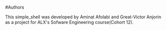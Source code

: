 #Authors

This simple_shell was developed by Aminat Afolabi and Great-Victor Anjorin as a project for ALX's Sofware Engineering course(Cohort 12).
